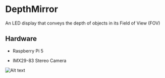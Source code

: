 # DepthMirror
An LED display that conveys the depth of objects in its Field of View (FOV)

## Hardware

* Raspberry Pi 5

* IMX29-83 Stereo Camera

![Alt text](/DepthMirror/images/IMX219-83.jpg)


